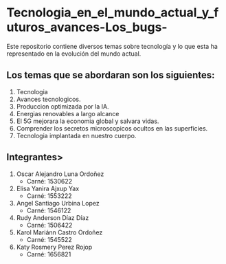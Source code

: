 # Tecnologia_en_el_mundo_actual_y_futuros_avances-Los_bugs-
 Este repositorio contiene diversos temas sobre tecnología y lo que esta ha representado en la evolución del mundo actual.

## Los temas que se abordaran son los siguientes:
1. Tecnologia
2. Avances tecnologicos.
3. Produccion optimizada por la IA.
4. Energias renovables a largo alcance
5. El 5G mejorara la economia global y salvara vidas.
6. Comprender los secretos microscopicos ocultos en las superficies.
7. Tecnologia implantada en nuestro cuerpo.

## Integrantes>
1. Oscar Alejandro Luna Ordoñez
    - Carné: 1530622
2. Elisa Yanira Ajxup Yax 
    - Carné: 1553222
3. Angel Santiago Urbina Lopez 
    - Carné: 1546122
4. Rudy Anderson Díaz Díaz 
    - Carné: 1506422
5. Karol Mariánn Castro Ordoñez 
    - Carné: 1545522
6. Katy Rosmery Perez Rojop 
    - Carné: 1656821

